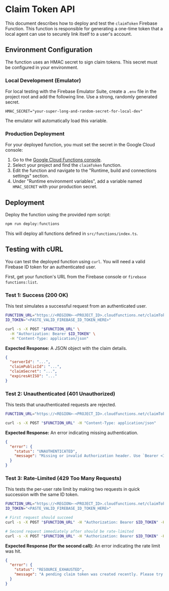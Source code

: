
# Claim Token API

This document describes how to deploy and test the `claimToken` Firebase Function. This function is responsible for generating a one-time token that a local agent can use to securely link itself to a user's account.

## Environment Configuration

The function uses an HMAC secret to sign claim tokens. This secret must be configured in your environment.

### Local Development (Emulator)

For local testing with the Firebase Emulator Suite, create a `.env` file in the project root and add the following line. Use a strong, randomly generated secret.

```
HMAC_SECRET="your-super-long-and-random-secret-for-local-dev"
```

The emulator will automatically load this variable.

### Production Deployment

For your deployed function, you must set the secret in the Google Cloud console:

1.  Go to the [Google Cloud Functions console](https://console.cloud.google.com/functions).
2.  Select your project and find the `claimToken` function.
3.  Edit the function and navigate to the "Runtime, build and connections settings" section.
4.  Under "Runtime environment variables", add a variable named `HMAC_SECRET` with your production secret.

## Deployment

Deploy the function using the provided npm script:

```sh
npm run deploy:functions
```

This will deploy all functions defined in `src/functions/index.ts`.

## Testing with cURL

You can test the deployed function using `curl`. You will need a valid Firebase ID token for an authenticated user.

First, get your function's URL from the Firebase console or `firebase functions:list`.

### Test 1: Success (200 OK)

This test simulates a successful request from an authenticated user.

```sh
FUNCTION_URL="https://<REGION>-<PROJECT_ID>.cloudfunctions.net/claimToken"
ID_TOKEN="<PASTE_VALID_FIREBASE_ID_TOKEN_HERE>"

curl -s -X POST "$FUNCTION_URL" \
  -H "Authorization: Bearer $ID_TOKEN" \
  -H "Content-Type: application/json"
```

**Expected Response:** A JSON object with the claim details.
```json
{
  "serverId": "...",
  "claimPublicId": "...",
  "claimSecret": "...",
  "expiresAtISO": "..."
}
```

### Test 2: Unauthenticated (401 Unauthorized)

This tests that unauthenticated requests are rejected.

```sh
FUNCTION_URL="https://<REGION>-<PROJECT_ID>.cloudfunctions.net/claimToken"

curl -s -X POST "$FUNCTION_URL" -H "Content-Type: application/json"
```

**Expected Response:** An error indicating missing authentication.
```json
{
  "error": {
    "status": "UNAUTHENTICATED",
    "message": "Missing or invalid Authorization header. Use `Bearer <ID_TOKEN>`."
  }
}
```

### Test 3: Rate-Limited (429 Too Many Requests)

This tests the per-user rate limit by making two requests in quick succession with the same ID token.

```sh
FUNCTION_URL="https://<REGION>-<PROJECT_ID>.cloudfunctions.net/claimToken"
ID_TOKEN="<PASTE_VALID_FIREBASE_ID_TOKEN_HERE>"

# First request should succeed
curl -s -X POST "$FUNCTION_URL" -H "Authorization: Bearer $ID_TOKEN" -H "Content-Type: application/json"

# Second request immediately after should be rate-limited
curl -s -X POST "$FUNCTION_URL" -H "Authorization: Bearer $ID_TOKEN" -H "Content-Type: application/json"
```

**Expected Response (for the second call):** An error indicating the rate limit was hit.
```json
{
  "error": {
    "status": "RESOURCE_EXHAUSTED",
    "message": "A pending claim token was created recently. Please try again shortly."
  }
}
```
